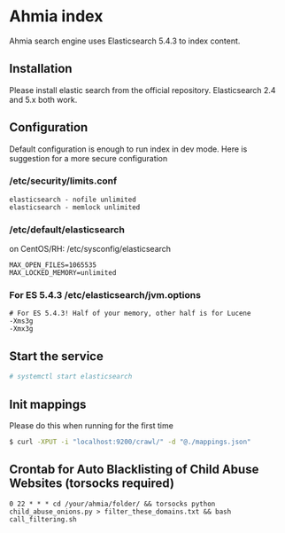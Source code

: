 # Ahmia index
Ahmia search engine uses Elasticsearch 5.4.3 to index content.

## Installation
Please install elastic search from the official repository. Elasticsearch 2.4 and 5.x both work.

## Configuration
Default configuration is enough to run index in dev mode. Here is suggestion for a more secure configuration

### /etc/security/limits.conf

```
elasticsearch - nofile unlimited
elasticsearch - memlock unlimited
```

### /etc/default/elasticsearch 
on CentOS/RH: /etc/sysconfig/elasticsearch

```
MAX_OPEN_FILES=1065535
MAX_LOCKED_MEMORY=unlimited
```

### For ES 5.4.3 /etc/elasticsearch/jvm.options
```
# For ES 5.4.3! Half of your memory, other half is for Lucene
-Xms3g
-Xmx3g
```

## Start the service

```sh
# systemctl start elasticsearch
```

## Init mappings
Please do this when running for the first time

```sh
$ curl -XPUT -i "localhost:9200/crawl/" -d "@./mappings.json"
```

## Crontab for Auto Blacklisting of Child Abuse Websites (torsocks required)

```
0 22 * * * cd /your/ahmia/folder/ && torsocks python child_abuse_onions.py > filter_these_domains.txt && bash call_filtering.sh

```
